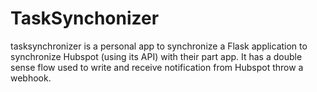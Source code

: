 # TaskSynchonizer
tasksynchronizer is a personal app to synchronize a Flask application to synchronize Hubspot (using its API) with their part app. 
It has a double sense flow used to write and receive notification from Hubspot throw a webhook.
